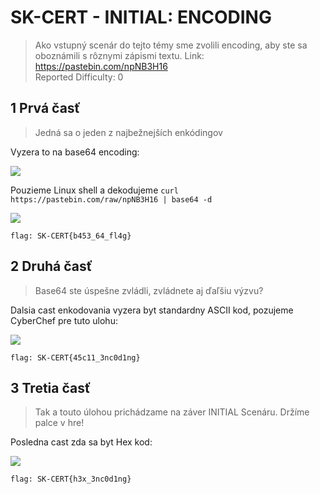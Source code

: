 # SK-CERT - INITIAL: ENCODING
> Ako vstupný scenár do tejto témy sme zvolili encoding, aby ste sa oboznámili s rôznymi zápismi textu. Link: https://pastebin.com/npNB3H16 <br/>
Reported Difficulty: 0

## 1 Prvá časť
> Jedná sa o jeden z najbežnejších enkódingov

Vyzera to na base64 encoding:

![](images/2022-03-06-16-59-24.png)

Pouzieme Linux shell a dekodujeme `curl https://pastebin.com/raw/npNB3H16 | base64 -d`

![](images/2022-03-06-17-01-00.png)

```
flag: SK-CERT{b453_64_fl4g}
```

## 2 Druhá časť
> Base64 ste úspešne zvládli, zvládnete aj ďaľšiu výzvu?

Dalsia cast enkodovania vyzera byt standardny ASCII kod, pozujeme CyberChef pre tuto ulohu:

![](images/2022-03-06-17-07-29.png)

```
flag: SK-CERT{45c11_3nc0d1ng}
```

## 3 Tretia časť
> Tak a touto úlohou prichádzame na záver INITIAL Scenáru. Držíme palce v hre!

Posledna cast zda sa byt Hex kod:

![](images/2022-03-06-17-09-15.png)

```
flag: SK-CERT{h3x_3nc0d1ng}
```